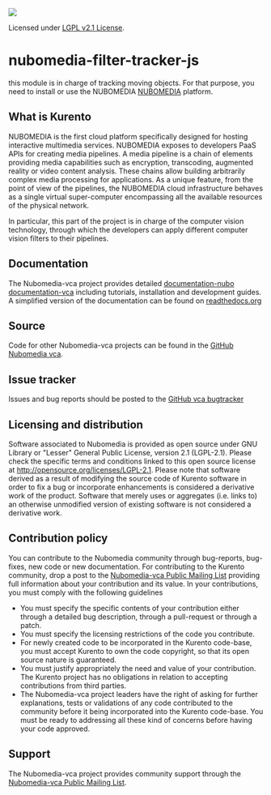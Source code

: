[![][NuboMediaImage]][Nubomedia-vca]

Licensed under [LGPL v2.1 License].

nubomedia-filter-tracker-js
===============
this module is in charge of tracking moving objects. For that purpose, you need to install or use the NUBOMEDIA [NUBOMEDIA] platform.

What is Kurento
---------------

NUBOMEDIA is the first cloud platform specifically designed for hosting interactive multimedia services. 
NUBOMEDIA exposes to developers PaaS APIs for creating media pipelines. A media pipeline is a chain of 
elements providing media capabilities such as encryption, transcoding, augmented reality or video content 
analysis. These chains allow building arbitrarily complex media processing for applications. As a unique 
feature, from the point of view of the pipelines, the NUBOMEDIA cloud infrastructure behaves as a single
 virtual super-computer encompassing all the available resources of the physical network.

In particular, this part of the project is in charge of the computer vision technology, through which the
 developers can apply different computer vision filters to their pipelines.

Documentation
-------------

The Nubomedia-vca project provides detailed [documentation-nubo] [documentation-vca] including tutorials,
installation and development guides. A simplified version of the documentation can be found on 
[readthedocs.org]

Source
------

Code for other Nubomedia-vca  projects can be found in the [GitHub Nubomedia vca].

Issue tracker
-------------

Issues and bug reports should be posted to the [GitHub vca bugtracker]

Licensing and distribution
--------------------------

Software associated to Nubomedia is provided as open source under GNU Library or
"Lesser" General Public License, version 2.1 (LGPL-2.1). Please check the
specific terms and conditions linked to this open source license at
http://opensource.org/licenses/LGPL-2.1. Please note that software derived as a
result of modifying the source code of Kurento software in order to fix a bug
or incorporate enhancements is considered a derivative work of the product.
Software that merely uses or aggregates (i.e. links to) an otherwise unmodified
version of existing software is not considered a derivative work.

Contribution policy
-------------------

You can contribute to the Nubomedia community through bug-reports, bug-fixes, new
code or new documentation. For contributing to the Kurento community, drop a
post to the [Nubomedia-vca Public Mailing List] providing full information about your
contribution and its value. In your contributions, you must comply with the
following guidelines

* You must specify the specific contents of your contribution either through a
  detailed bug description, through a pull-request or through a patch.
* You must specify the licensing restrictions of the code you contribute.
* For newly created code to be incorporated in the Kurento code-base, you must
  accept Kurento to own the code copyright, so that its open source nature is
  guaranteed.
* You must justify appropriately the need and value of your contribution. The
  Kurento project has no obligations in relation to accepting contributions
  from third parties.
* The Nubomedia-vca project leaders have the right of asking for further
  explanations, tests or validations of any code contributed to the community
  before it being incorporated into the Kurento code-base. You must be ready to
  addressing all these kind of concerns before having your code approved.

Support
-------

The Nubomedia-vca project provides community support through the  [Nubomedia-vca Public
Mailing List].

[documentation-nubo]: http://www.nubomedia.eu
[documentation-vca]: http://nubomedia-vca.readthedocs.org/en/latest/
[Nubomedia-vca]: http://nubomedia-vca.readthedocs.org/en/latest/
[GitHub vca bugtracker]: https://github.com/VTOOLS-FOSS/NUBOMEDIA-VCA/issues
[Nubomedia-vca Public Mailing list]: https://groups.google.com/d/forum/nubomedia-vca
[NuboMediaImage]: http://www.nubomedia.eu/sites/default/files/Logo-WWW_0_0.png
[LGPL v2.1 License]: http://www.gnu.org/licenses/lgpl-2.1.html
[NUBOMEDIA]: http://www.nubomedia.eu
[readthedocs.org]: http://nubomedia-vca.readthedocs.org/en/latest/
[NUBOMEDIA]: www.nubomedia.eu
[GitHub Nubomedia vca]: https://github.com/VTOOLS-FOSS/NUBOMEDIA-VCA/
